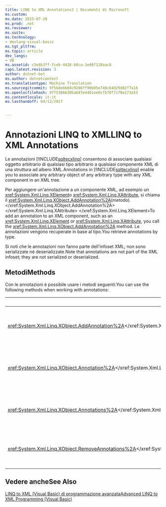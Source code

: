 ```yaml
---
title: LINQ to XML Annotations2 | Documenti di Microsoft
ms.custom: 
ms.date: 2015-07-20
ms.prod: .net
ms.reviewer: 
ms.suite: 
ms.technology:
- devlang-visual-basic
ms.tgt_pltfrm: 
ms.topic: article
dev_langs:
- VB
ms.assetid: c3e8b3ff-fceb-4428-b0ca-1ed6f128aac8
caps.latest.revision: 3
author: dotnet-bot
ms.author: dotnetcontent
ms.translationtype: Machine Translation
ms.sourcegitcommit: 9f5b8ebb69c9206ff90b05e748c64d29d82f7a16
ms.openlocfilehash: 97f5386630ba687e4401ee0cfb70f7170e273a53
ms.contentlocale: it-it
ms.lasthandoff: 04/12/2017


---
```

# <a name="linq-to-xml-annotations"></a><span data-ttu-id="7714a-102">Annotazioni LINQ to XML</span><span class="sxs-lookup"><span data-stu-id="7714a-102">LINQ to XML Annotations</span></span>
<span data-ttu-id="7714a-103">Le annotazioni [!INCLUDE[sqltecxlinq](../../../../csharp/programming-guide/concepts/linq/includes/sqltecxlinq_md.md)] consentono di associare qualsiasi oggetto arbitrario di qualsiasi tipo arbitrario a qualsiasi componente XML di una struttura ad albero XML.</span><span class="sxs-lookup"><span data-stu-id="7714a-103">Annotations in [!INCLUDE[sqltecxlinq](../../../../csharp/programming-guide/concepts/linq/includes/sqltecxlinq_md.md)] enable you to associate any arbitrary object of any arbitrary type with any XML component in an XML tree.</span></span>  
  
 <span data-ttu-id="7714a-104">Per aggiungere un'annotazione a un componente XML, ad esempio un <xref:System.Xml.Linq.XElement>o <xref:System.Xml.Linq.XAttribute>, si chiama il <xref:System.Xml.Linq.XObject.AddAnnotation%2A>(metodo).</xref:System.Xml.Linq.XObject.AddAnnotation%2A> </xref:System.Xml.Linq.XAttribute> </xref:System.Xml.Linq.XElement></span><span class="sxs-lookup"><span data-stu-id="7714a-104">To add an annotation to an XML component, such as an <xref:System.Xml.Linq.XElement> or <xref:System.Xml.Linq.XAttribute>, you call the <xref:System.Xml.Linq.XObject.AddAnnotation%2A> method.</span></span> <span data-ttu-id="7714a-105">Le annotazioni vengono recuperate in base al tipo.</span><span class="sxs-lookup"><span data-stu-id="7714a-105">You retrieve annotations by type.</span></span>  
  
 <span data-ttu-id="7714a-106">Si noti che le annotazioni non fanno parte dell'infoset XML; non sono serializzate né deserializzate.</span><span class="sxs-lookup"><span data-stu-id="7714a-106">Note that annotations are not part of the XML infoset; they are not serialized or deserialized.</span></span>  
  
## <a name="methods"></a><span data-ttu-id="7714a-107">Metodi</span><span class="sxs-lookup"><span data-stu-id="7714a-107">Methods</span></span>  
 <span data-ttu-id="7714a-108">Con le annotazioni è possibile usare i metodi seguenti:</span><span class="sxs-lookup"><span data-stu-id="7714a-108">You can use the following methods when working with annotations:</span></span>  
  
|<span data-ttu-id="7714a-109">Metodo</span><span class="sxs-lookup"><span data-stu-id="7714a-109">Method</span></span>|<span data-ttu-id="7714a-110">Descrizione</span><span class="sxs-lookup"><span data-stu-id="7714a-110">Description</span></span>|  
|------------|-----------------|  
|<span data-ttu-id="7714a-111"><xref:System.Xml.Linq.XObject.AddAnnotation%2A></xref:System.Xml.Linq.XObject.AddAnnotation%2A></span><span class="sxs-lookup"><span data-stu-id="7714a-111"><xref:System.Xml.Linq.XObject.AddAnnotation%2A></span></span>|<span data-ttu-id="7714a-112">Aggiunge un oggetto all'elenco di annotazioni di un <xref:System.Xml.Linq.XObject>.</xref:System.Xml.Linq.XObject></span><span class="sxs-lookup"><span data-stu-id="7714a-112">Adds an object to the annotation list of an <xref:System.Xml.Linq.XObject>.</span></span>|  
|<span data-ttu-id="7714a-113"><xref:System.Xml.Linq.XObject.Annotation%2A></xref:System.Xml.Linq.XObject.Annotation%2A></span><span class="sxs-lookup"><span data-stu-id="7714a-113"><xref:System.Xml.Linq.XObject.Annotation%2A></span></span>|<span data-ttu-id="7714a-114">Ottiene il primo oggetto annotazione del tipo specificato da un <xref:System.Xml.Linq.XObject>.</xref:System.Xml.Linq.XObject></span><span class="sxs-lookup"><span data-stu-id="7714a-114">Gets the first annotation object of the specified type from an <xref:System.Xml.Linq.XObject>.</span></span>|  
|<span data-ttu-id="7714a-115"><xref:System.Xml.Linq.XObject.Annotations%2A></xref:System.Xml.Linq.XObject.Annotations%2A></span><span class="sxs-lookup"><span data-stu-id="7714a-115"><xref:System.Xml.Linq.XObject.Annotations%2A></span></span>|<span data-ttu-id="7714a-116">Ottiene una raccolta di annotazioni del tipo specificato per un <xref:System.Xml.Linq.XObject>.</xref:System.Xml.Linq.XObject></span><span class="sxs-lookup"><span data-stu-id="7714a-116">Gets a collection of annotations of the specified type for an <xref:System.Xml.Linq.XObject>.</span></span>|  
|<span data-ttu-id="7714a-117"><xref:System.Xml.Linq.XObject.RemoveAnnotations%2A></xref:System.Xml.Linq.XObject.RemoveAnnotations%2A></span><span class="sxs-lookup"><span data-stu-id="7714a-117"><xref:System.Xml.Linq.XObject.RemoveAnnotations%2A></span></span>|<span data-ttu-id="7714a-118">Rimuove le annotazioni del tipo specificato da un <xref:System.Xml.Linq.XObject>.</xref:System.Xml.Linq.XObject></span><span class="sxs-lookup"><span data-stu-id="7714a-118">Removes the annotations of the specified type from an <xref:System.Xml.Linq.XObject>.</span></span>|  
  
## <a name="see-also"></a><span data-ttu-id="7714a-119">Vedere anche</span><span class="sxs-lookup"><span data-stu-id="7714a-119">See Also</span></span>  
 [<span data-ttu-id="7714a-120">LINQ to XML (Visual Basic) di programmazione avanzata</span><span class="sxs-lookup"><span data-stu-id="7714a-120">Advanced LINQ to XML Programming (Visual Basic)</span></span>](../../../../visual-basic/programming-guide/concepts/linq/advanced-linq-to-xml-programming.md)

